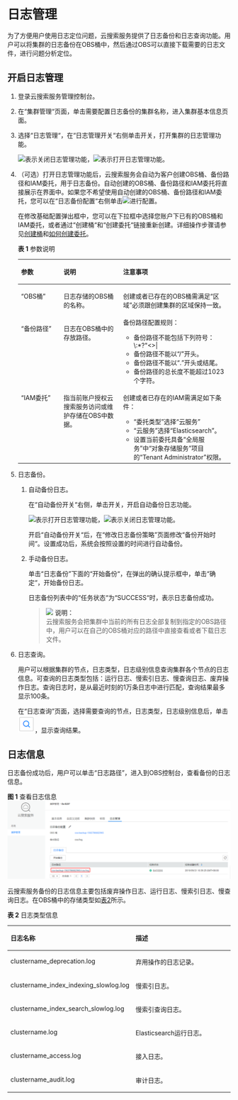 # 日志管理<a name="css_01_0077"></a>

为了方便用户使用日志定位问题，云搜索服务提供了日志备份和日志查询功能。用户可以将集群的日志备份在OBS桶中，然后通过OBS可以直接下载需要的日志文件，进行问题分析定位。

## 开启日志管理<a name="section3460103108"></a>

1.  登录云搜索服务管理控制台。
2.  在“集群管理“页面，单击需要配置日志备份的集群名称，进入集群基本信息页面。
3.  选择“日志管理“，在“日志管理开关“右侧单击开关，打开集群的日志管理功能。

    ![](figures/icon-close.png)表示关闭日志管理功能，![](figures/icon-open-hws.png)表示打开日志管理功能。

4.  （可选）打开日志管理功能后，云搜索服务会自动为客户创建OBS桶、备份路径和IAM委托，用于日志备份。自动创建的OBS桶、备份路径和IAM委托将直接展示在界面中。如果您不希望使用自动创建的OBS桶、备份路径和IAM委托，您可以在“日志备份配置“右侧单击![](figures/icon-edit.png)进行配置。

    在修改基础配置弹出框中，您可以在下拉框中选择您账户下已有的OBS桶和IAM委托，或者通过“创建桶“和“创建委托“链接重新创建。详细操作步骤请参见[创建桶](https://support.huaweicloud.com/usermanual-obs/zh-cn_topic_0045829088.html)和[如何创建委托](https://support.huaweicloud.com/usermanual-iam/zh-cn_topic_0046613147.html#)。

    **表 1**  参数说明

    <a name="table109611127114919"></a>
    <table><thead align="left"><tr id="row595810278493"><th class="cellrowborder" valign="top" width="20%" id="mcps1.2.4.1.1"><p id="p695812714916"><a name="p695812714916"></a><a name="p695812714916"></a>参数</p>
    </th>
    <th class="cellrowborder" valign="top" width="27.98%" id="mcps1.2.4.1.2"><p id="p1395852774918"><a name="p1395852774918"></a><a name="p1395852774918"></a>说明</p>
    </th>
    <th class="cellrowborder" valign="top" width="52.019999999999996%" id="mcps1.2.4.1.3"><p id="p495862734918"><a name="p495862734918"></a><a name="p495862734918"></a>注意事项</p>
    </th>
    </tr>
    </thead>
    <tbody><tr id="row296002719498"><td class="cellrowborder" valign="top" width="20%" headers="mcps1.2.4.1.1 "><p id="p89581827124914"><a name="p89581827124914"></a><a name="p89581827124914"></a><span class="parmname" id="parmname1495882754917"><a name="parmname1495882754917"></a><a name="parmname1495882754917"></a>“OBS桶”</span></p>
    </td>
    <td class="cellrowborder" valign="top" width="27.98%" headers="mcps1.2.4.1.2 "><p id="p795832712491"><a name="p795832712491"></a><a name="p795832712491"></a>日志存储的OBS桶的名称。</p>
    </td>
    <td class="cellrowborder" valign="top" width="52.019999999999996%" headers="mcps1.2.4.1.3 "><p id="p169581927104917"><a name="p169581927104917"></a><a name="p169581927104917"></a>创建或者已存在的OBS桶需满足<span class="parmname" id="parmname99602277494"><a name="parmname99602277494"></a><a name="parmname99602277494"></a>“区域”</span>必须跟创建集群的区域保持一致。</p>
    </td>
    </tr>
    <tr id="row129610425594"><td class="cellrowborder" valign="top" width="20%" headers="mcps1.2.4.1.1 "><p id="p1329944225912"><a name="p1329944225912"></a><a name="p1329944225912"></a><span class="parmname" id="parmname1040885715596"><a name="parmname1040885715596"></a><a name="parmname1040885715596"></a>“备份路径”</span></p>
    </td>
    <td class="cellrowborder" valign="top" width="27.98%" headers="mcps1.2.4.1.2 "><p id="p729913427593"><a name="p729913427593"></a><a name="p729913427593"></a>日志在OBS桶中的存放路径。</p>
    </td>
    <td class="cellrowborder" valign="top" width="52.019999999999996%" headers="mcps1.2.4.1.3 "><div class="p" id="p19607361515"><a name="p19607361515"></a><a name="p19607361515"></a>备份路径配置规则：<a name="ul16496085211"></a><a name="ul16496085211"></a><ul id="ul16496085211"><li>备份路径不能包括下列符号：\:*?"&lt;&gt;|</li><li>备份路径不能以“/”开头。</li><li>备份路径不能以“.”开头或结尾。</li><li>备份路径的总长度不能超过1023个字符。</li></ul>
    </div>
    </td>
    </tr>
    <tr id="row1996112794910"><td class="cellrowborder" valign="top" width="20%" headers="mcps1.2.4.1.1 "><p id="p3960172744913"><a name="p3960172744913"></a><a name="p3960172744913"></a><span class="parmname" id="parmname209609278492"><a name="parmname209609278492"></a><a name="parmname209609278492"></a>“IAM委托”</span></p>
    </td>
    <td class="cellrowborder" valign="top" width="27.98%" headers="mcps1.2.4.1.2 "><p id="p199601727134910"><a name="p199601727134910"></a><a name="p199601727134910"></a>指当前账户授权<span id="text18960152712494"><a name="text18960152712494"></a><a name="text18960152712494"></a>云搜索服务</span>访问或维护存储在OBS中数据。</p>
    </td>
    <td class="cellrowborder" valign="top" width="52.019999999999996%" headers="mcps1.2.4.1.3 "><p id="p15960122764916"><a name="p15960122764916"></a><a name="p15960122764916"></a>创建或者已存在的IAM需满足如下条件：</p>
    <a name="ul29611827194917"></a><a name="ul29611827194917"></a><ul id="ul29611827194917"><li><span class="parmname" id="parmname1296072754913"><a name="parmname1296072754913"></a><a name="parmname1296072754913"></a>“委托类型”</span>选择<span class="parmvalue" id="parmvalue1096092710492"><a name="parmvalue1096092710492"></a><a name="parmvalue1096092710492"></a>“云服务”</span></li><li><span class="parmname" id="parmname7960127184919"><a name="parmname7960127184919"></a><a name="parmname7960127184919"></a>“云服务”</span>选择<span class="parmvalue" id="parmvalue151276481832"><a name="parmvalue151276481832"></a><a name="parmvalue151276481832"></a>“Elasticsearch”</span>。</li><li>设置当前委托具备<span class="parmname" id="parmname187892041745"><a name="parmname187892041745"></a><a name="parmname187892041745"></a>“全局服务”</span>中<span class="parmname" id="parmname193511154938"><a name="parmname193511154938"></a><a name="parmname193511154938"></a>“对象存储服务”</span>项目的<span class="parmname" id="parmname89611927134919"><a name="parmname89611927134919"></a><a name="parmname89611927134919"></a>“Tenant Administrator”</span>权限。</li></ul>
    </td>
    </tr>
    </tbody>
    </table>

5.  日志备份。
    1.  自动备份日志。

        在“自动备份开关“右侧，单击开关，开启自动备份日志功能。

        ![](figures/icon-open-hws.png)表示打开日志管理功能，![](figures/icon-close.png)表示关闭日志管理功能。

        开启“自动备份开关“后，在“修改日志备份策略”页面修改“备份开始时间“。设置成功后，系统会按照设置的时间进行自动备份。

    1.  手动备份日志。

        单击“日志备份”下面的“开始备份“，在弹出的确认提示框中，单击“确定“，开始备份日志。

        日志备份列表中的“任务状态“为“SUCCESS“时，表示日志备份成功。

        >![](public_sys-resources/icon-note.gif) **说明：**   
        >云搜索服务会把集群中当前的所有日志全部复制到指定的OBS路径中，用户可以在自己的OBS桶对应的路径中直接查看或者下载日志文件。  


6.  日志查询。

    用户可以根据集群的节点，日志类型，日志级别信息查询集群各个节点的日志信息。可查询的日志类型包括：运行日志、慢索引日志、慢查询日志、废弃操作日志。查询日志时，是从最近时刻的1万条日志中进行匹配，查询结果最多显示100条。

    在“日志查询”页面，选择需要查询的节点，日志类型，日志级别信息后，单击![](figures/icon-search-new-css.png)，显示查询结果。


## 日志信息<a name="section17987164312211"></a>

日志备份成功后，用户可以单击“日志路径”，进入到OBS控制台，查看备份的日志信息。

**图 1**  查看日志信息<a name="fig1628817505463"></a>  
![](figures/查看日志信息.png "查看日志信息")

云搜索服务备份的日志信息主要包括废弃操作日志、运行日志、慢索引日志、慢查询日志。在OBS桶中的存储类型如[表2](#table19918142319532)所示。

**表 2**  日志类型信息

<a name="table19918142319532"></a>
<table><thead align="left"><tr id="row109195233532"><th class="cellrowborder" valign="top" width="37.24%" id="mcps1.2.3.1.1"><p id="p7209435135613"><a name="p7209435135613"></a><a name="p7209435135613"></a>日志名称</p>
</th>
<th class="cellrowborder" valign="top" width="62.760000000000005%" id="mcps1.2.3.1.2"><p id="p152094351566"><a name="p152094351566"></a><a name="p152094351566"></a>描述</p>
</th>
</tr>
</thead>
<tbody><tr id="row29191423115317"><td class="cellrowborder" valign="top" width="37.24%" headers="mcps1.2.3.1.1 "><p id="p168311846155616"><a name="p168311846155616"></a><a name="p168311846155616"></a>clustername_deprecation.log</p>
</td>
<td class="cellrowborder" valign="top" width="62.760000000000005%" headers="mcps1.2.3.1.2 "><p id="p183164616564"><a name="p183164616564"></a><a name="p183164616564"></a>弃用操作的日志记录。</p>
</td>
</tr>
<tr id="row6920142315533"><td class="cellrowborder" valign="top" width="37.24%" headers="mcps1.2.3.1.1 "><p id="p1783164610566"><a name="p1783164610566"></a><a name="p1783164610566"></a>clustername_index_indexing_slowlog.log</p>
</td>
<td class="cellrowborder" valign="top" width="62.760000000000005%" headers="mcps1.2.3.1.2 "><p id="p68314469569"><a name="p68314469569"></a><a name="p68314469569"></a>慢索引日志。</p>
</td>
</tr>
<tr id="row69201232537"><td class="cellrowborder" valign="top" width="37.24%" headers="mcps1.2.3.1.1 "><p id="p1583111468561"><a name="p1583111468561"></a><a name="p1583111468561"></a>clustername_index_search_slowlog.log</p>
</td>
<td class="cellrowborder" valign="top" width="62.760000000000005%" headers="mcps1.2.3.1.2 "><p id="p18831134695612"><a name="p18831134695612"></a><a name="p18831134695612"></a>慢索引查询日志。</p>
</td>
</tr>
<tr id="row209208238530"><td class="cellrowborder" valign="top" width="37.24%" headers="mcps1.2.3.1.1 "><p id="p138311946195614"><a name="p138311946195614"></a><a name="p138311946195614"></a>clustername.log</p>
</td>
<td class="cellrowborder" valign="top" width="62.760000000000005%" headers="mcps1.2.3.1.2 "><p id="p6831846135618"><a name="p6831846135618"></a><a name="p6831846135618"></a>Elasticsearch运行日志。</p>
</td>
</tr>
<tr id="row3546155355912"><td class="cellrowborder" valign="top" width="37.24%" headers="mcps1.2.3.1.1 "><p id="p1547205318595"><a name="p1547205318595"></a><a name="p1547205318595"></a>clustername_access.log</p>
</td>
<td class="cellrowborder" valign="top" width="62.760000000000005%" headers="mcps1.2.3.1.2 "><p id="p854725315913"><a name="p854725315913"></a><a name="p854725315913"></a>接入日志。</p>
</td>
</tr>
<tr id="row17634165625916"><td class="cellrowborder" valign="top" width="37.24%" headers="mcps1.2.3.1.1 "><p id="p14634556115912"><a name="p14634556115912"></a><a name="p14634556115912"></a>clustername_audit.log</p>
</td>
<td class="cellrowborder" valign="top" width="62.760000000000005%" headers="mcps1.2.3.1.2 "><p id="p86341356115915"><a name="p86341356115915"></a><a name="p86341356115915"></a>审计日志。</p>
</td>
</tr>
</tbody>
</table>

